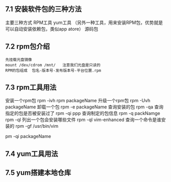## 7.1 安装软件包的三种方法
主要三种方式
RPM工具
yum工具 （另外一种工具，用来安装RPM包，优势就是可以自动安装依赖包，类似app atore）
源码包

## 7.2 rpm包介绍
```
先挂载光盘镜像
mount /dev/cdrom /mnt/   注意我们光盘是只读的
RPM的包组成  包名-版本号-发布版本号-平台位置.rpm
```

## 7.3 rpm工具用法
安装一个rpm包
rpm -ivh rpm packageName
升级一个rpm包
rpm -Uvh packageName
卸载一个包
rpm -e packageName
查询安装的包
rpm -qa
查询指定的包是否被安装过了
rpm -qi ppp
查询制定的包信息
rpm -q packNamge
rpm -ql 列出一个包会安装哪些文件
rpm -ql vim-enhanced
查询一个命令是谁安装的
rpm -gf /usr/bin/vim



















pm -qi packageName

## 7.4 yum工具用法

## 7.5 yum搭建本地仓库